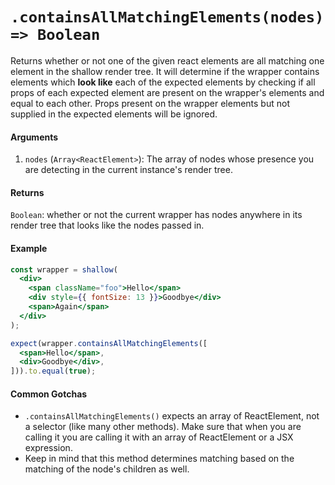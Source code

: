 # `.containsAllMatchingElements(nodes) => Boolean`

Returns whether or not one of the given react elements are all matching one element in the shallow render tree.
It will determine if the wrapper contains elements which __look like__ each of the expected elements by checking if all props of each expected element are present on the wrapper's elements and equal to each other. Props present on the wrapper elements but not supplied in the expected elements will be ignored.




#### Arguments

1. `nodes` (`Array<ReactElement>`): The array of nodes whose presence you are detecting in the current instance's
render tree.



#### Returns

`Boolean`: whether or not the current wrapper has nodes anywhere in its render tree that looks
like the nodes passed in.



#### Example


```jsx
const wrapper = shallow(
  <div>
    <span className="foo">Hello</span>
    <div style={{ fontSize: 13 }}>Goodbye</div>
    <span>Again</span>
  </div>
);

expect(wrapper.containsAllMatchingElements([
  <span>Hello</span>,
  <div>Goodbye</div>,
])).to.equal(true);
```


#### Common Gotchas

- `.containsAllMatchingElements()` expects an array of ReactElement, not a selector (like many other methods). Make sure that
when you are calling it you are calling it with an array of ReactElement or a JSX expression.
- Keep in mind that this method determines matching based on the matching of the node's children as
well.
